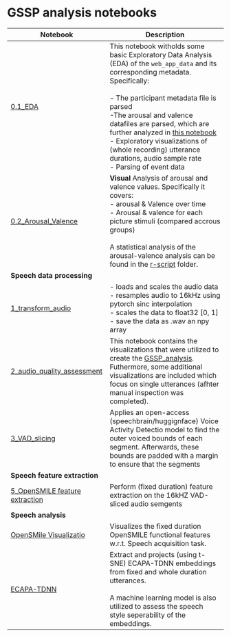 # GSSP analysis notebooks


| Notebook | Description |
|------|------|
| [0.1_EDA](0.1_EDA.ipynb) | This notebook witholds some basic Exploratory Data Analysis (EDA) of the `web_app_data` and its corresponding metadata. Specifically: <br><br> - The participant metadata file is parsed <br> -The arousal and valence datafiles are parsed, which are further analyzed in [this notebook](0.2_Arousal_Valence_analysis.ipynb)<br> - Exploratory visualizations of (whole recording) utterance durations, audio sample rate <br> - Parsing of event data  | 
| [0.2_Arousal_Valence](0.2_Arousal_Valence_analysis.ipynb) | **Visual** Analysis of arousal and valence values. Specifically it covers: <br> - arousal & Valence over time <br> - Arousal & valence for each picture stimuli (compared accrous groups) <br><br> A statistical analysis of the arousal-valence analysis can be found in the [r-script](../scripts/) folder.  |
| **Speech data processing** | |
| [1_transform_audio](0.2.1_Process_audio_Transform.ipynb) | - loads and scales the audio data <br> - resamples audio to 16kHz using pytorch sinc interpolation <br> - scales the data to float32 [0, 1] <br> - save the data as .wav an npy array   |
| [2_audio_quality_assessment](0.3_Process_audio_Analyze_quality.ipynb) | This notebook contains the visualizations that were utilized to create the [GSSP_analysis](../loc_data/GSSP_manual_analysis.tsv). Futhermore, some additional visualizations are included which focus on single utterances (afhter manual inspection was completed). |
| [3_VAD_slicing](0.4_Process_audio_Parse_VAD_slice.ipynb) | Applies an open-access (speechbrain/huggignface) Voice Activity Detectio model to find the outer voiced bounds of each segment. Afterwards, these bounds are padded with a margin to ensure that the segments  |
| **Speech feature extraction** | |
| [5_OpenSMILE feature extraction](0.4.1_Process_audio_Parse_Extract_feats.ipynb) |  Perform (fixed duration) feature extraction on the 16kHZ VAD-sliced audio semgents|
| **Speech analysis** | |
| [OpenSMile Visualizatio](0.5_OpenSMILE_visualizations.ipynb) |  Visualizes the fixed duration OpenSMILE functional features w.r.t. Speech acquisition task. |
| [ECAPA-TDNN](0.6_ECPA_TDNN_npy.ipynb) | Extract and projects (using t-SNE) ECAPA-TDNN embeddings from fixed and whole duration utterances.<br><br>A machine learning model is also utilized to assess the speech style seperability of the embeddings.  | 
